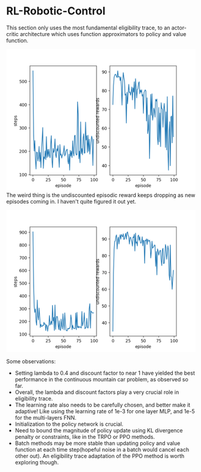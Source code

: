 # RL-Robotic-Control

This section only uses the most fundamental eligibility trace, to an actor-critic architecture which uses function approximators  to policy and value function.

![Continuous Mountain Car, MLP with eligibility traces](expr_cmc.png)
The weird thing is the undiscounted episodic reward keeps dropping as new episodes coming in. I haven't quite figured it out yet.

![Continuous Mountain Car, two layers FNN with eligibility traces and rely activation function](expr_cmc_nonlinear.png)

Some observations:
* Setting lambda to 0.4 and discount factor to near 1 have yielded the best performance in the continuous mountain car problem, as observed so far.
* Overall, the lambda and discount factors play a very crucial role in eligibility trace.
* The learning rate also needs to be carefully chosen, and better make it adaptive! Like using the learning rate of 1e-3 for one layer MLP, and 1e-5 for the multi-layers FNN.
* Initialization to the policy network is crucial.
* Need to bound the magnitude of policy update using KL divergence penalty or constraints, like in the TRPO or PPO methods.
* Batch methods may be more stable than updating policy and value function at each time step(hopeful noise in a batch would cancel each other out). An eligibility trace adaptation of the PPO method is worth exploring though.